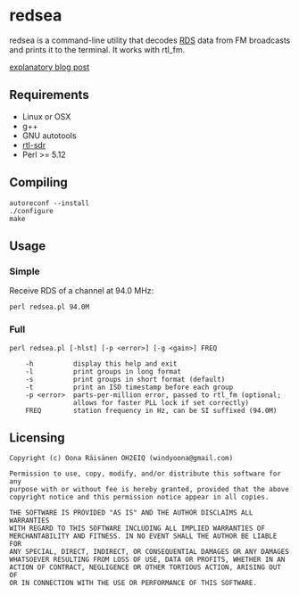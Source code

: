 # redsea

redsea is a command-line utility that decodes
[RDS](http://en.wikipedia.org/wiki/Radio_Data_System) data from FM broadcasts
and prints it to the terminal. It works with rtl_fm.

[explanatory blog post](http://www.windytan.com/2015/02/receiving-rds-with-rtl-sdr.html)

## Requirements

* Linux or OSX
* g++
* GNU autotools
* [rtl-sdr](http://sdr.osmocom.org/trac/wiki/rtl-sdr)
* Perl &gt;= 5.12

## Compiling

```
autoreconf --install
./configure
make
```

## Usage

### Simple

Receive RDS of a channel at 94.0 MHz:

```
perl redsea.pl 94.0M
```

### Full

```
perl redsea.pl [-hlst] [-p <error>] [-g <gain>] FREQ

    -h          display this help and exit
    -l          print groups in long format
    -s          print groups in short format (default)
    -t          print an ISO timestamp before each group
    -p <error>  parts-per-million error, passed to rtl_fm (optional;
                allows for faster PLL lock if set correctly)
    FREQ        station frequency in Hz, can be SI suffixed (94.0M)
```

## Licensing

```
Copyright (c) Oona Räisänen OH2EIQ (windyoona@gmail.com)

Permission to use, copy, modify, and/or distribute this software for any
purpose with or without fee is hereby granted, provided that the above
copyright notice and this permission notice appear in all copies.

THE SOFTWARE IS PROVIDED "AS IS" AND THE AUTHOR DISCLAIMS ALL WARRANTIES
WITH REGARD TO THIS SOFTWARE INCLUDING ALL IMPLIED WARRANTIES OF
MERCHANTABILITY AND FITNESS. IN NO EVENT SHALL THE AUTHOR BE LIABLE FOR
ANY SPECIAL, DIRECT, INDIRECT, OR CONSEQUENTIAL DAMAGES OR ANY DAMAGES
WHATSOEVER RESULTING FROM LOSS OF USE, DATA OR PROFITS, WHETHER IN AN
ACTION OF CONTRACT, NEGLIGENCE OR OTHER TORTIOUS ACTION, ARISING OUT OF
OR IN CONNECTION WITH THE USE OR PERFORMANCE OF THIS SOFTWARE.
```
